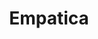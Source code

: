 ---
blog: https://empatica.com/blog
facebook: https://facebook.com/empatica
instagram: https://instagram.com/empatica_wearables
linkedin: https://linkedin.com/company/empatica
logohandle: empatica
sort: empatica
title: Empatica
twitter: https://x.com/empatica
website: https://www.empatica.com/
youtube: https://youtube.com/empatica
---